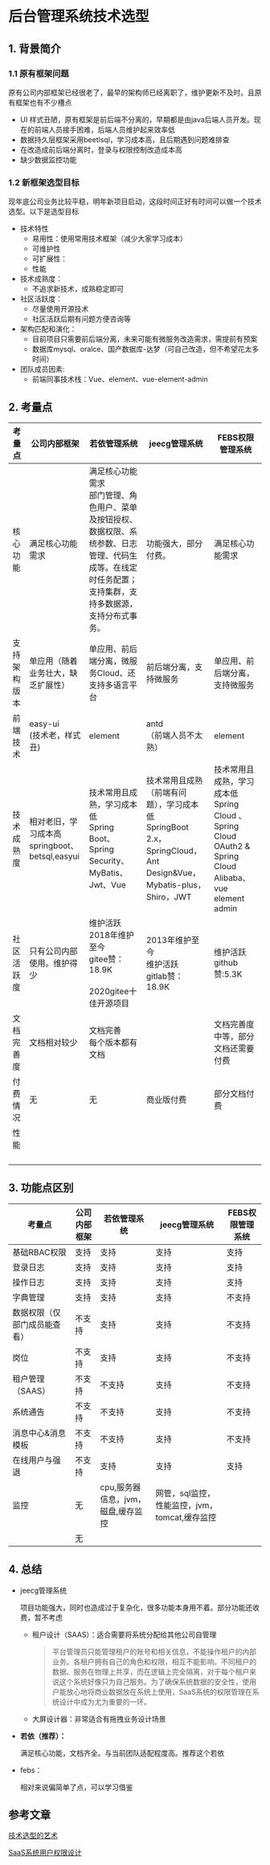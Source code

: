 # 后台管理系统技术选型

## 1. 背景简介

### 1.1 原有框架问题 

原有公司内部框架已经很老了，最早的架构师已经离职了，维护更新不及时。且原有框架也有不少槽点

- UI 样式丑陋，原有框架是前后端不分离的，早期都是由java后端人员开发。现在的前端人员接手困难，后端人员维护起来效率低
- 数据持久层框架采用beetlsql，学习成本高，且后期遇到问题难排查
- 在改造成前后端分离时，登录与权限控制改造成本高
- 缺少数据监控功能

### 1.2 新框架选型目标

现年底公司业务比较平稳，明年新项目启动，这段时间正好有时间可以做一个技术选型。以下是选型目标

- 技术特性
  - 易用性：使用常用技术框架（减少大家学习成本）
  - 可维护性
  - 可扩展性：
  - 性能
- 技术成熟度： 
  - 不追求新技术，成熟稳定即可
- 社区活跃度：
  - 尽量使用开源技术
  - 社区活跃后期有问题方便咨询等
- 架构匹配和演化：
  - 目前项目只需要前后端分离，未来可能有微服务改造需求，需提前有预案
  - 数据库mysql、oralce、国产数据库-达梦（可自己改造，但不希望花太多时间）
- 团队成员因素:
  - 前端同事技术栈：Vue、element、vue-element-admin

## 2. 考量点

| 考量点       | 公司内部框架                                        | 若依管理系统                                                 | jeecg管理系统                                                | FEBS权限管理系统                                             |
| ------------ | --------------------------------------------------- | ------------------------------------------------------------ | ------------------------------------------------------------ | ------------------------------------------------------------ |
| 核心功能     | 满足核心功能需求                                    | 满足核心功能需求<br />部门管理、角色用户、菜单及按钮授权、数据权限、系统参数、日志管理、代码生成等。在线定时任务配置；支持集群，支持多数据源，支持分布式事务。 | 功能强大，部分付费。                                         | 满足核心功能需求                                             |
| 支持架构版本 | 单应用（随着业务壮大，缺乏扩展性）                  | 单应用、前后端分离，微服务Cloud、还支持多语言平台            | 前后端分离，支持微服务                                       | 单应用、前后端分离，支持微服务                               |
| 前端技术     | easy-ui<br />(技术老，样式丑)                       | element<br />                                                | antd<br />（前端人员不太熟）                                 | element<br />                                                |
| 技术成熟度   | 相对老旧，学习成本高<br />springboot、betsql,easyui | 技术常用且成熟，学习成本低<br />Spring Boot、Spring Security、MyBatis、Jwt、Vue | 技术常用且成熟（前端有问题），学习成本低<br />SpringBoot 2.x，SpringCloud，Ant Design&Vue，Mybatis-plus，Shiro，JWT | 技术常用且成熟，学习成本低Spring Cloud 、Spring Cloud OAuth2 & Spring Cloud Alibaba、 vue element admin |
| 社区活跃度   | 只有公司内部使用。维护得少                          | 维护活跃<br />2018年维护至今<br />gitee赞：18.9K<br /><br />2020gitee十佳开源项目 | 2013年维护至今<br />维护活跃<br />gitlab赞：18.9K<br />      | 维护活跃<br />github赞:5.3K                                  |
| 文档完善度   | 文档相对较少                                        | 文档完善<br />每个版本都有文档<br />                         |                                                              | 文档完善度中等，部分文档还需要付费                           |
| 付费情况     | 无                                                  | 无                                                           | 商业版付费                                                   | 部分文档付费                                                 |
| 性能         |                                                     |                                                              |                                                              |                                                              |
|              |                                                     |                                                              |                                                              |                                                              |
|              |                                                     |                                                              |                                                              |                                                              |
|              |                                                     |                                                              |                                                              |                                                              |
|              |                                                     |                                                              |                                                              |                                                              |

## 3. 功能点区别

| 考量点                       | 公司内部框架 | 若依管理系统                       | jeecg管理系统                                 | FEBS权限管理系统 |
| ---------------------------- | ------------ | ---------------------------------- | --------------------------------------------- | ---------------- |
| 基础RBAC权限                 | 支持         | 支持                               | 支持                                          | 支持             |
| 登录日志                     | 支持         | 支持                               | 支持                                          | 支持             |
| 操作日志                     | 支持         | 支持                               | 支持                                          | 支持             |
| 字典管理                     | 支持         | 支持                               | 支持                                          | 不支持           |
| 数据权限（仅部门成员能查看） | 不支持       | 支持                               | 支持                                          | 不支持           |
| 岗位                         | 不支持       | 支持                               | 支持                                          | 不支持           |
| 租户管理（SAAS）             | 不支持       | 不支持                             | 支持                                          | 不支持           |
| 系统通告                     | 不支持       | 不支持                             | 支持                                          | 不支持           |
| 消息中心&消息模板            | 不支持       | 不支持                             | 支持                                          | 不支持           |
| 在线用户与强退               | 不支持       | 支持                               | 支持                                          | 支持             |
| 监控                         | 无           | cpu,服务器信息，jvm，磁盘,缓存监控 | 网管，sql监控，性能监控，jvm，tomcat,缓存监控 |                  |
|                              | 无           |                                    |                                               |                  |



## 4. 总结

- jeecg管理系统

  项目功能强大，同时也造成过于复杂化，很多功能本身用不着。部分功能还收费，暂不考虑

  - 租户设计（SAAS）：适合需要将系统分配给其他公司自管理

    >平台管理员只能管理租户的账号和相关信息，不能操作租户的内部业务。各租户拥有自己的角色和权限，相互不能影响。不同租户的数据、服务在物理上共享，而在逻辑上完全隔离，对于每个租户来说这个系统好像只为自己服务。为了确保系统数据的安全性，使用户能放心地将商业数据放在系统上使用，SaaS系统的权限管理在系统设计中成为尤为重要的一环。

  - 大屏设计器：非常适合有拖拽业务设计场景

- **若依（推荐）：**

  满足核心功能，文档齐全。与当前团队适配程度高。推荐这个若依

- febs：

  相对来说偏简单了点，可以学习借鉴

## 参考文章

[技术选型的艺术](https://zhuanlan.zhihu.com/p/36619380)

[SaaS系统用户权限设计](http://www.woshipm.com/pd/824126.html)